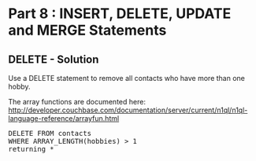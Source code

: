 # Part 8 : INSERT, DELETE, UPDATE and MERGE Statements

## DELETE - Solution

Use a DELETE statement to remove all contacts who have more than one hobby.

The array functions are documented here:
http://developer.couchbase.com/documentation/server/current/n1ql/n1ql-language-reference/arrayfun.html


<pre id="example">
DELETE FROM contacts 
WHERE ARRAY_LENGTH(hobbies) > 1
returning *
</pre>
